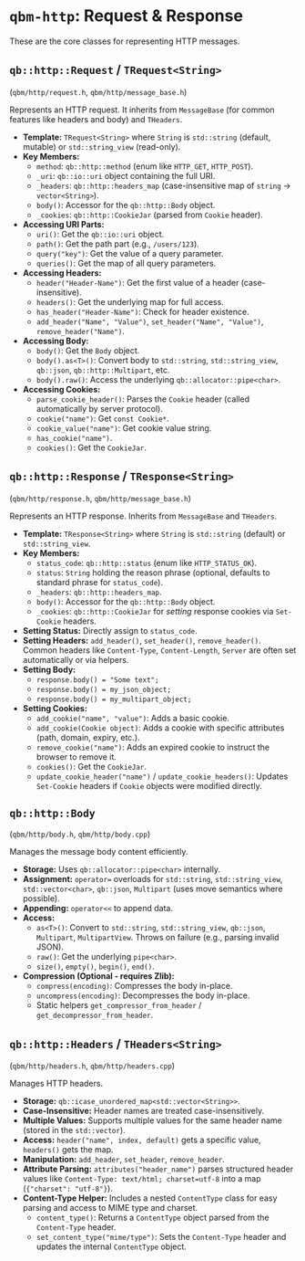 # `qbm-http`: Request & Response

These are the core classes for representing HTTP messages.

## `qb::http::Request` / `TRequest<String>`

(`qbm/http/request.h`, `qbm/http/message_base.h`)

Represents an HTTP request. It inherits from `MessageBase` (for common features like headers and body) and `THeaders`.

*   **Template:** `TRequest<String>` where `String` is `std::string` (default, mutable) or `std::string_view` (read-only).
*   **Key Members:**
    *   `method`: `qb::http::method` (enum like `HTTP_GET`, `HTTP_POST`).
    *   `_uri`: `qb::io::uri` object containing the full URI.
    *   `_headers`: `qb::http::headers_map` (case-insensitive map of `string` -> `vector<String>`).
    *   `body()`: Accessor for the `qb::http::Body` object.
    *   `_cookies`: `qb::http::CookieJar` (parsed from `Cookie` header).
*   **Accessing URI Parts:**
    *   `uri()`: Get the `qb::io::uri` object.
    *   `path()`: Get the path part (e.g., `/users/123`).
    *   `query("key")`: Get the value of a query parameter.
    *   `queries()`: Get the map of all query parameters.
*   **Accessing Headers:**
    *   `header("Header-Name")`: Get the first value of a header (case-insensitive).
    *   `headers()`: Get the underlying map for full access.
    *   `has_header("Header-Name")`: Check for header existence.
    *   `add_header("Name", "Value")`, `set_header("Name", "Value")`, `remove_header("Name")`.
*   **Accessing Body:**
    *   `body()`: Get the `Body` object.
    *   `body().as<T>()`: Convert body to `std::string`, `std::string_view`, `qb::json`, `qb::http::Multipart`, etc.
    *   `body().raw()`: Access the underlying `qb::allocator::pipe<char>`.
*   **Accessing Cookies:**
    *   `parse_cookie_header()`: Parses the `Cookie` header (called automatically by server protocol).
    *   `cookie("name")`: Get `const Cookie*`.
    *   `cookie_value("name")`: Get cookie value string.
    *   `has_cookie("name")`.
    *   `cookies()`: Get the `CookieJar`.

## `qb::http::Response` / `TResponse<String>`

(`qbm/http/response.h`, `qbm/http/message_base.h`)

Represents an HTTP response. Inherits from `MessageBase` and `THeaders`.

*   **Template:** `TResponse<String>` where `String` is `std::string` (default) or `std::string_view`.
*   **Key Members:**
    *   `status_code`: `qb::http::status` (enum like `HTTP_STATUS_OK`).
    *   `status`: `String` holding the reason phrase (optional, defaults to standard phrase for `status_code`).
    *   `_headers`: `qb::http::headers_map`.
    *   `body()`: Accessor for the `qb::http::Body` object.
    *   `_cookies`: `qb::http::CookieJar` for *setting* response cookies via `Set-Cookie` headers.
*   **Setting Status:** Directly assign to `status_code`.
*   **Setting Headers:** `add_header()`, `set_header()`, `remove_header()`. Common headers like `Content-Type`, `Content-Length`, `Server` are often set automatically or via helpers.
*   **Setting Body:**
    *   `response.body() = "Some text";`
    *   `response.body() = my_json_object;`
    *   `response.body() = my_multipart_object;`
*   **Setting Cookies:**
    *   `add_cookie("name", "value")`: Adds a basic cookie.
    *   `add_cookie(Cookie object)`: Adds a cookie with specific attributes (path, domain, expiry, etc.).
    *   `remove_cookie("name")`: Adds an expired cookie to instruct the browser to remove it.
    *   `cookies()`: Get the `CookieJar`.
    *   `update_cookie_header("name")` / `update_cookie_headers()`: Updates `Set-Cookie` headers if `Cookie` objects were modified directly.

## `qb::http::Body`

(`qbm/http/body.h`, `qbm/http/body.cpp`)

Manages the message body content efficiently.

*   **Storage:** Uses `qb::allocator::pipe<char>` internally.
*   **Assignment:** `operator=` overloads for `std::string`, `std::string_view`, `std::vector<char>`, `qb::json`, `Multipart` (uses move semantics where possible).
*   **Appending:** `operator<<` to append data.
*   **Access:**
    *   `as<T>()`: Convert to `std::string`, `std::string_view`, `qb::json`, `Multipart`, `MultipartView`. Throws on failure (e.g., parsing invalid JSON).
    *   `raw()`: Get the underlying `pipe<char>`.
    *   `size()`, `empty()`, `begin()`, `end()`.
*   **Compression (Optional - requires Zlib):**
    *   `compress(encoding)`: Compresses the body in-place.
    *   `uncompress(encoding)`: Decompresses the body in-place.
    *   Static helpers `get_compressor_from_header` / `get_decompressor_from_header`.

## `qb::http::Headers` / `THeaders<String>`

(`qbm/http/headers.h`, `qbm/http/headers.cpp`)

Manages HTTP headers.

*   **Storage:** `qb::icase_unordered_map<std::vector<String>>`.
*   **Case-Insensitive:** Header names are treated case-insensitively.
*   **Multiple Values:** Supports multiple values for the same header name (stored in the `std::vector`).
*   **Access:** `header("name", index, default)` gets a specific value, `headers()` gets the map.
*   **Manipulation:** `add_header`, `set_header`, `remove_header`.
*   **Attribute Parsing:** `attributes("header_name")` parses structured header values like `Content-Type: text/html; charset=utf-8` into a map (`{"charset": "utf-8"}`).
*   **Content-Type Helper:** Includes a nested `ContentType` class for easy parsing and access to MIME type and charset.
    *   `content_type()`: Returns a `ContentType` object parsed from the `Content-Type` header.
    *   `set_content_type("mime/type")`: Sets the `Content-Type` header and updates the internal `ContentType` object. 